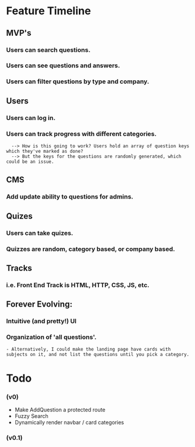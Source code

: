 # Feature Timeline

## MVP's
  ### Users can search questions.
  ### Users can see questions and answers.
  ### Users can filter questions by type and company.

## Users
  ### Users can log in.
  ### Users can track progress with different categories.
      --> How is this going to work? Users hold an array of question keys which they've marked as done?
      --> But the keys for the questions are randomly generated, which could be an issue.

## CMS
  ### Add update ability to questions for admins.
  
## Quizes
  ### Users can take quizes. 
  ### Quizzes are random, category based, or company based. 

## Tracks
  ### i.e. Front End Track is HTML, HTTP, CSS, JS, etc. 

## Forever Evolving:
  ### Intuitive (and pretty!) UI 
  ### Organization of 'all questions'.
    - Alternatively, I could make the landing page have cards with subjects on it, and not list the questions until you pick a category.

  # Todo
  ### (v0)
  - Make AddQuestion a protected route
  - Fuzzy Search
  - Dynamically render navbar / card categories

### (v0.1)
